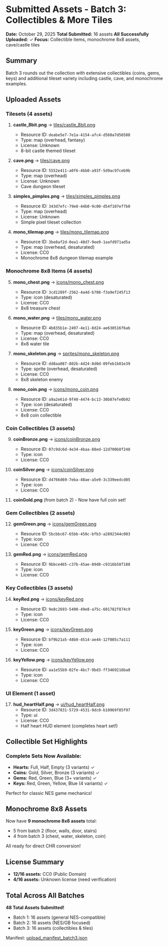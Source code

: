 # Submitted Assets - Batch 3: Collectibles & More Tiles

**Date:** October 29, 2025
**Total Submitted:** 16 assets
**All Successfully Uploaded:** ✓
**Focus:** Collectible items, monochrome 8x8 assets, cave/castle tiles

## Summary

Batch 3 rounds out the collection with extensive collectibles (coins, gems, keys) and additional tileset variety including castle, cave, and monochrome examples.

## Uploaded Assets

### Tilesets (4 assets)

1. **castle_8bit.png** → [tiles/castle_8bit.png](tiles/castle_8bit.png)
   - Resource ID: `deabe5e7-7e1a-4154-afc4-d560a7d56508`
   - Type: map (overhead, fantasy)
   - License: Unknown
   - 8-bit castle themed tileset

2. **cave.png** → [tiles/cave.png](tiles/cave.png)
   - Resource ID: `5552e411-a0f6-4bb0-a93f-5d9ac97ceb9b`
   - Type: map (overhead)
   - License: Unknown
   - Cave dungeon tileset

3. **simples_pimples.png** → [tiles/simples_pimples.png](tiles/simples_pimples.png)
   - Resource ID: `343d7efc-79e8-44b0-9c00-d54f107ef7b0`
   - Type: map (overhead)
   - License: Unknown
   - Simple pixel tileset collection

4. **mono_tilemap.png** → [tiles/mono_tilemap.png](tiles/mono_tilemap.png)
   - Resource ID: `3be8af2d-0ea1-48d7-9ee9-1aafd971ad5a`
   - Type: map (overhead, desaturated)
   - License: CC0
   - Monochrome 8x8 dungeon tilemap example

### Monochrome 8x8 Items (4 assets)

5. **mono_chest.png** → [icons/mono_chest.png](icons/mono_chest.png)
   - Resource ID: `3cd1289f-2562-4a4d-b708-f3a9ef245f13`
   - Type: icon (desaturated)
   - License: CC0
   - 8x8 treasure chest

6. **mono_water.png** → [tiles/mono_water.png](tiles/mono_water.png)
   - Resource ID: `4b835b1e-2497-4e11-8d24-ae630516f6ab`
   - Type: map (overhead, desaturated)
   - License: CC0
   - 8x8 water tile

7. **mono_skeleton.png** → [sprites/mono_skeleton.png](sprites/mono_skeleton.png)
   - Resource ID: `dd8aa087-802b-4d24-8d0d-09feb1b01e39`
   - Type: sprite (overhead, desaturated)
   - License: CC0
   - 8x8 skeleton enemy

8. **mono_coin.png** → [icons/mono_coin.png](icons/mono_coin.png)
   - Resource ID: `a9a2e61d-9f40-4474-bc13-30b87efe0b92`
   - Type: icon (desaturated)
   - License: CC0
   - 8x8 coin collectible

### Coin Collectibles (3 assets)

9. **coinBronze.png** → [icons/coinBronze.png](icons/coinBronze.png)
   - Resource ID: `07c9dc6d-4e34-4baa-88ed-12d700b8f248`
   - Type: icon
   - License: CC0

10. **coinSilver.png** → [icons/coinSilver.png](icons/coinSilver.png)
    - Resource ID: `d4766d69-7eba-48ae-a5e9-3c339eedcd05`
    - Type: icon
    - License: CC0

11. **coinGold.png** (from batch 2) - Now have full coin set!

### Gem Collectibles (2 assets)

12. **gemGreen.png** → [icons/gemGreen.png](icons/gemGreen.png)
    - Resource ID: `5bcbbc67-65bb-450c-bfb3-a2892344c003`
    - Type: icon
    - License: CC0

13. **gemRed.png** → [icons/gemRed.png](icons/gemRed.png)
    - Resource ID: `9bbce465-c37b-45ae-89d8-c9316b58f188`
    - Type: icon
    - License: CC0

### Key Collectibles (3 assets)

14. **keyRed.png** → [icons/keyRed.png](icons/keyRed.png)
    - Resource ID: `9e8c2693-5490-49e8-a75c-601782f874c9`
    - Type: icon
    - License: CC0

15. **keyGreen.png** → [icons/keyGreen.png](icons/keyGreen.png)
    - Resource ID: `bf9b21a5-48b0-4514-ae44-12f085c7a111`
    - Type: icon
    - License: CC0

16. **keyYellow.png** → [icons/keyYellow.png](icons/keyYellow.png)
    - Resource ID: `aa1e55b9-02fe-4bc7-9bd3-ff3469216ba8`
    - Type: icon
    - License: CC0

### UI Element (1 asset)

17. **hud_heartHalf.png** → [ui/hud_heartHalf.png](ui/hud_heartHalf.png)
    - Resource ID: `3d437831-5729-4531-9dc0-b10969f85f97`
    - Type: ui
    - License: CC0
    - Half heart HUD element (completes heart set!)

## Collectible Set Highlights

### Complete Sets Now Available:
- **Hearts:** Full, Half, Empty (3 variants) ✓
- **Coins:** Gold, Silver, Bronze (3 variants) ✓
- **Gems:** Red, Green, Blue (3+ variants) ✓
- **Keys:** Red, Green, Yellow, Blue (4 variants) ✓

Perfect for classic NES game mechanics!

## Monochrome 8x8 Assets

Now have **9 monochrome 8x8 assets** total:
- 5 from batch 2 (floor, walls, door, stairs)
- 4 from batch 3 (chest, water, skeleton, coin)

All ready for direct CHR conversion!

## License Summary

- **12/16 assets:** CC0 (Public Domain)
- **4/16 assets:** Unknown license (need verification)

## Total Across All Batches

**48 Total Assets Submitted!**
- Batch 1: 16 assets (general NES-compatible)
- Batch 2: 16 assets (NES/GB focused)
- Batch 3: 16 assets (collectibles & tiles)

Manifest: [upload_manifest_batch3.json](upload_manifest_batch3.json)
